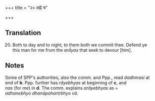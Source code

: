 +++
title = "२० अह्ने च"

+++
## Translation
20. Both to day and to night, to them both we commit thee. Defend ye  
this man for me from the *arā́yas* that seek to devour \[him\].

## Notes
Some of SPP's authorities, also the comm. and Ppp., read *dadhmasi* at  
end of **b**. Ppp. further has *rāyebhyas* at beginning of **c**, and  
*nas* (for *me*) in **d**. The comm. explains *arāyebhyas* as =  
*adhanebhyo dhanāpahartṛbhyo vā*.
